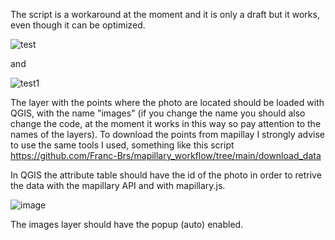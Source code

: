 The script is a workaround at the moment and it is only a draft but it works, even though it can be optimized.

![test](https://user-images.githubusercontent.com/79576081/153572037-791d14e3-a394-4743-b1cd-a4107374c173.gif)

and 

![test1](https://user-images.githubusercontent.com/79576081/153572827-0ca1c0ca-3181-470c-8012-ebbe05f38b37.gif)


The layer with the points where the photo are located should be loaded with QGIS, with the name "images" (if you change the name you should also change the code, at the moment it works in this way so pay attention to the names of the layers).
To download the points from mapillay I strongly advise to use the same tools I used, something like this script https://github.com/Franc-Brs/mapillary_workflow/tree/main/download_data

In QGIS the attribute table should have the id of the photo in order to retrive the data with the mapillary API and with mapillary.js.

![image](https://user-images.githubusercontent.com/79576081/153563128-4fe5c55a-ebb8-4014-a134-7dbc880b7ba9.png)

The images layer should have the popup (auto) enabled.
